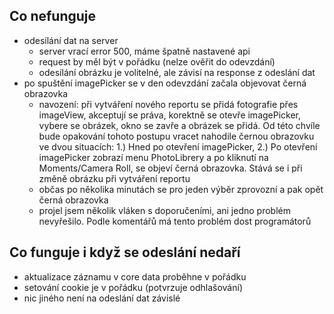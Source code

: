 Co nefunguje
-----------------------------------------
* odesílání dat na server
	* server vrací error 500, máme špatně nastavené api
	* request by měl být v pořádku (nelze ověřit do odevzdání)
	* odesílání obrázku je volitelné, ale závisí na response z odeslání dat
* po spuštění imagePicker se v den odevzdání začala objevovat černá obrazovka
	* navození: při vytváření nového reportu se přidá fotografie přes imageView, akceptují se práva, korektně se otevře imagePicker, vybere se obrázek, okno se zavře a obrázek se přidá. Od této chvíle bude opakování tohoto postupu vracet nahodile černou obrazovku ve dvou situacích: 1.) Hned po otevření imagePicker, 2.) Po otevření imagePicker zobrazí menu PhotoLibrery a po kliknutí na Moments/Camera Roll, se objeví černá obrazovka. Stává se i při změně obrázku při vytváření reportu
	* občas po několika minutách se pro jeden výběr zprovozní a pak opět černá obrazovka
	* projel jsem několik vláken s doporučeními, ani jedno problém nevyřešilo. Podle komentářů má tento problém dost programátorů

Co funguje i když se odeslání nedaří
-----------------------------------------
* aktualizace záznamu v core data proběhne v pořádku
* setování cookie je v pořádku (potvrzuje odhlašování)
* nic jiného není na odeslání dat závislé
